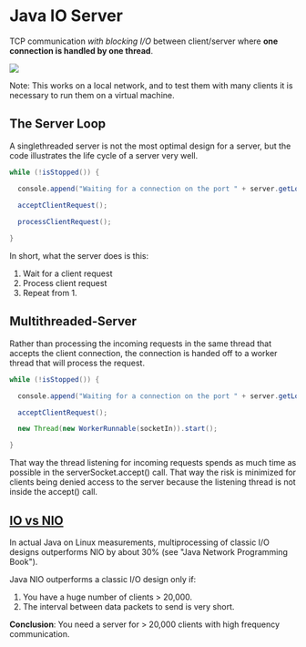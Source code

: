 # Java IO Server
TCP communication *with blocking I/O* between client/server where **one connection is handled by one thread**.

![](https://github.com/rusocode/documentos/blob/master/img/test%20server.PNG)

Note: This works on a local network, and to test them with many clients it is necessary to run them on a virtual machine.
## The Server Loop
A singlethreaded server is not the most optimal design for a server, but the code illustrates the life cycle of a 
server very well.

```java
while (!isStopped()) {

  console.append("Waiting for a connection on the port " + server.getLocalPort() + "...\n");

  acceptClientRequest();
  
  processClientRequest();

}
```
In short, what the server does is this:
1. Wait for a client request
2. Process client request
3. Repeat from 1.

## Multithreaded-Server
Rather than processing the incoming requests in the same thread that accepts the client connection, the connection is handed off to a worker thread that will process the request.

```java
while (!isStopped()) {

  console.append("Waiting for a connection on the port " + server.getLocalPort() + "...\n");

  acceptClientRequest();

  new Thread(new WorkerRunnable(socketIn)).start();

}
```
That way the thread listening for incoming requests spends as much time as possible in the serverSocket.accept() call. That way the risk is minimized for clients being denied access to the server because the listening thread is not inside the accept() call.

## [IO vs NIO](http://tutorials.jenkov.com/java-nio/nio-vs-io.html#pageToc)
In actual Java on Linux measurements, multiprocessing of classic I/O designs outperforms NIO by about 30% (see "Java Network Programming Book").

Java NIO outperforms a classic I/O design only if:
1. You have a huge number of clients > 20,000.
2. The interval between data packets to send is very short.<br>

**Conclusion**: You need a server for > 20,000 clients with high frequency communication.
